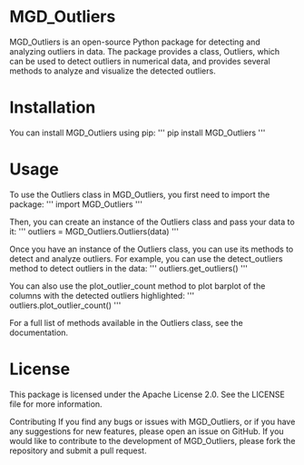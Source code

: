 # MGD_Outliers
MGD_Outliers is an open-source Python package for detecting and analyzing outliers in data. The package provides a class, Outliers, which can be used to detect outliers in numerical data, and provides several methods to analyze and visualize the detected outliers.

# Installation

You can install MGD_Outliers using pip:
    ''' 
    pip install MGD_Outliers
    '''

# Usage

To use the Outliers class in MGD_Outliers, you first need to import the package:
    '''
    import MGD_Outliers
    '''

Then, you can create an instance of the Outliers class and pass your data to it:
    '''
    outliers = MGD_Outliers.Outliers(data)
    '''

Once you have an instance of the Outliers class, you can use its methods to detect and analyze outliers. For example, you can use the detect_outliers method to detect outliers in the data:
    '''
    outliers.get_outliers()
    '''

You can also use the plot_outlier_count method to plot barplot of the columns with the detected outliers highlighted:
    '''
    outliers.plot_outlier_count()
    '''


For a full list of methods available in the Outliers class, see the documentation.

# License
This package is licensed under the Apache License 2.0. See the LICENSE file for more information.


Contributing
If you find any bugs or issues with MGD_Outliers, or if you have any suggestions for new features, please open an issue on GitHub. If you would like to contribute to the development of MGD_Outliers, please fork the repository and submit a pull request.



